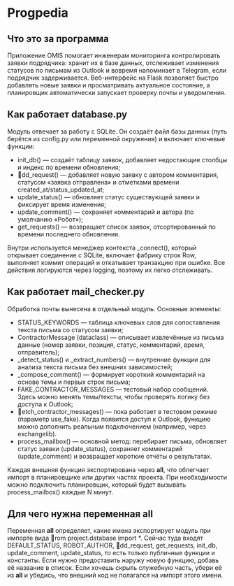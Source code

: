 
# Progpedia

## Что это за программа
Приложение OMIS помогает инженерам мониторинга контролировать заявки подрядчика: хранит их в базе данных, отслеживает изменения статусов по письмам из Outlook и вовремя напоминает в Telegram, если подрядчик задерживается. Веб-интерфейс на Flask позволяет быстро добавлять новые заявки и просматривать актуальное состояние, а планировщик автоматически запускает проверку почты и уведомления.

## Как работает database.py
Модуль отвечает за работу с SQLite. Он создаёт файл базы данных (путь берётся из config.py или переменной окружения) и включает ключевые функции:
- init_db() — создаёт таблицу заявок, добавляет недостающие столбцы и индекс по времени обновления;
- dd_request() — добавляет новую заявку с автором комментария, статусом «заявка отправлена» и отметками времени created_at/status_updated_at;
- update_status() — обновляет статус существующей заявки и фиксирует время изменения;
- update_comment() — сохраняет комментарий и автора (по умолчанию «Робот»);
- get_requests() — возвращает список заявок, отсортированный по времени последнего обновления.

Внутри используется менеджер контекста _connect(), который открывает соединение с SQLite, включает фабрику строк Row, выполняет коммит операций и откатывает транзакцию при ошибке. Все действия логируются через logging, поэтому их легко отслеживать.

## Как работает mail_checker.py
Обработка почты вынесена в отдельный модуль. Основные элементы:
- STATUS_KEYWORDS — таблица ключевых слов для сопоставления текста письма со статусом заявки;
- ContractorMessage (dataclass) — описывает извлечённые из письма данные (номер заявки, позиция, статус, комментарий, время, отправитель);
- _detect_status() и _extract_numbers() — внутренние функции для анализа текста письма без внешних зависимостей;
- _compose_comment() — формирует короткий комментарий на основе темы и первых строк письма;
- FAKE_CONTRACTOR_MESSAGES — тестовый набор сообщений. Здесь можно менять темы/тексты, чтобы проверять логику без доступа к Outlook;
- etch_contractor_messages() — пока работает в тестовом режиме (параметр use_fake). Когда появится доступ к Outlook, функцию можно дополнить реальным подключением (например, через exchangelib).
- process_mailbox() — основной метод: перебирает письма, обновляет статус заявки (update_status), сохраняет комментарий (update_comment) и возвращает короткие отчёты о результатах.

Каждая внешняя функция экспортирована через __all__, что облегчает импорт в планировщике или других частях проекта. При необходимости можно подключить планировщик, который будет вызывать process_mailbox() каждые N минут.

## Для чего нужна переменная __all__
Переменная __all__ определяет, какие имена экспортирует модуль при импорте вида rom project.database import *. Сейчас туда входят DEFAULT_STATUS, ROBOT_AUTHOR, dd_request, get_requests, init_db, update_comment, update_status, то есть только публичные функции и константы. Если нужно предоставить наружу новую функцию, добавь её название в список. Если хочешь скрыть служебную часть, убери её из __all__ и убедись, что внешний код не полагался на импорт этого имени.
